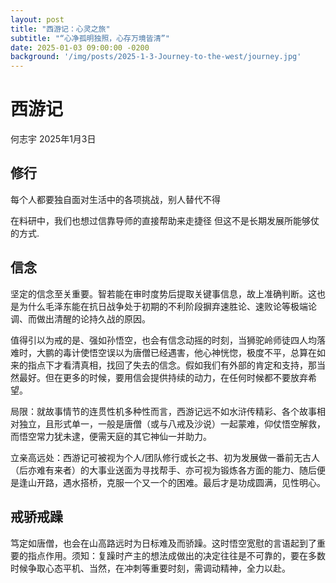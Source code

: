```yaml
---
layout: post
title: "西游记：心灵之旅"
subtitle: "“心净孤明独照，心存万境皆清”"
date: 2025-01-03 09:00:00 -0200
background: '/img/posts/2025-1-3-Journey-to-the-west/journey.jpg'
---
```


# 西游记

何志宇 2025年1月3日

## 修行

每个人都要独自面对生活中的各项挑战，别人替代不得  

在料研中，我们也想过信靠导师的直接帮助来走捷径 但这不是长期发展所能够仗的方式.

## 信念

坚定的信念至关重要。智若能在审时度势后提取关键事信息，故上准确判断。这也是为什么毛泽东能在抗日战争处于初期的不利阶段摒弃速胜论、速败论等极端论调、而做出清醒的论持久战的原因。

值得引以为戒的是、强如孙悟空，也会有信念动摇的时刻，当狮驼岭师徒四人均落难时，大鹏的毒计使悟空误以为唐僧已经遇害，他心神恍惚，极度不平，总算在如来的指点下才看清真相，找回了失去的信念。假如我们有外部的肯定和支持，那当然最好。但在更多的时候，要用信会提供持续的动力，在任何时候都不要放弃希望。

局限：就故事情节的连贯性机多种性而言，西游记远不如水浒传精彩、各个故事相对独立，且形式单一，一般是唐僧（或与八戒及沙说）一起蒙难，仰仗悟空解救，而悟空常力犹未逮，便需天庭的其它神仙一并助力。

立亲高远处：西游记可被视为个人/团队修行或长之书、初为发展做一番前无古人（后亦难有来者）的大事业送面为寻找帮手、亦可视为锻炼各方面的能力、随后便是逢山开路，遇水搭桥，克服一个又一个的困难。最后才是功成圆满，见性明心。

## 戒骄戒躁

笃定如唐僧，也会在山高路远时为日标难及而骄躁。这时悟空宽慰的言语起到了重要的指点作用。须知：复躁时产主的想法成做出的决定往往是不可靠的，要在多数时候争取心态平机、当然，在冲刺等重要时刻，需调动精神，全力以赴。  
